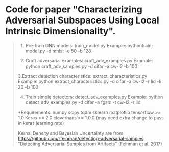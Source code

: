# Code for paper "Characterizing Adversarial Subspaces Using Local Intrinsic Dimensionality".
>
> 1. Pre-train DNN models:
> train_model.py
> Example: pythontrain-model.py -d mnist -e 50 -b 128
>
> 2. Craft adversarial examples:
> craft_adv_examples.py
> Example: python craft_adv_samples.py -d cifar -a cw-l2 -b 100
>
> 3.Extract detection characteristics:
> extract_characteristics.py
> Example: python extract_characteristics.py -d cifar -a cw-l2 -r lid -k 20 -b 100
>
> 4. Train simple detectors:
> detect_adv_examples.py
> Example: python detect_adv_examples.py -d cifar -a fgsm -t cw-l2 -r lid
>
> *Requirements:
> numpy
> scipy
> tqdm
> sklearn
> matplotlib
> tensorflow >= 1.0
> Keras >= 2.0
> cleverhans >= 1.0.0 (may need extra change to pass in keras learning rate)
>
>Kernal Density and Bayesian Uncertainty are from https://github.com/rfeinman/detecting-adversarial-samples
"Detecting Adversarial Samples from Artifacts" (Feinman et al. 2017)
